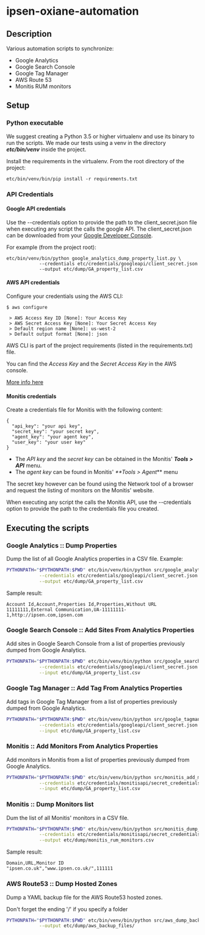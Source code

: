 # ipsen-oxiane-automation

## Description

Various automation scripts to synchronize:

- Google Analytics
- Google Search Console
- Google Tag Manager
- AWS Route 53
- Monitis RUM monitors

## Setup

### Python executable

We suggest creating a Python 3.5 or higher virtualenv and use its binary to run the scripts. We made our tests using
a venv in the directory **_etc/bin/venv_** inside the project.

Install the requirements in the virtualenv. From the root directory of the project:

```
etc/bin/venv/bin/pip install -r requirements.txt
```

### API Credentials

#### Google API credentials

Use the --credentials option to provide the path to the client_secret.json file
when executing any script the calls the google API. The client_secret.json can be downloaded from your
[Google Developer Console](https://console.developers.google.com/apis/dashboard "Developer Console").

For example (from the project root):

```
etc/bin/venv/bin/python google_analytics_dump_property_list.py \
            --credentials etc/credentials/googleapi/client_secret.json
            --output etc/dump/GA_property_list.csv
```

#### AWS API credentials

Configure your credentials using the AWS CLI:

```
$ aws configure

 > AWS Access Key ID [None]: Your Access Key
 > AWS Secret Access Key [None]: Your Secret Access Key
 > Default region name [None]: us-west-2
 > Default output format [None]: json
```

AWS CLI is part of the project requirements (listed in the requirements.txt) file.

You can find the _Access Key_ and the _Secret Access Key_ in the AWS console.

[More info here](http://docs.aws.amazon.com/cli/latest/userguide/cli-chap-getting-started.html "AWS CLI")

#### Monitis credentials

Create a credentials file for Monitis with the following content:

```
{
  "api_key": "your api key",
  "secret_key": "your secret key",
  "agent_key": "your agent key",
  "user_key": "your user key"
}
```

- The _API key_ and the _secret key_ can be obtained in the Monitis' _**Tools > API**_ menu.
- The _agent key_ can be found in Monitis' _**Tools > Agent_** menu

The secret key however can be found using the Network tool of a browser and request the listing of
monitors on the Monitis' website.

When executing any script the calls the Monitis API, use the --credentials option to provide the path to the credentials file
you created.

## Executing the scripts

### Google Analytics :: Dump Properties

Dump the list of all Google Analytics properties in a CSV file. Example:

```bash
PYTHONPATH="$PYTHONPATH:$PWD" etc/bin/venv/bin/python src/google_analytics_dump_property_list.py \
            --credentials etc/credentials/googleapi/client_secret.json \
            --output etc/dump/GA_property_list.csv
```

Sample result:

```csv
Account Id,Account,Properties Id,Properties,Without URL
11111111,External Communication,UA-11111111-1,http://ipsen.com,ipsen.com
```

### Google Search Console :: Add Sites From Analytics Properties

Add sites in Google Search Console from a list of properties previously dumped from
Google Analytics.

```bash
PYTHONPATH="$PYTHONPATH:$PWD" etc/bin/venv/bin/python src/google_search_console_add_from_analytics_property_list.py \
            --credentials etc/credentials/googleapi/client_secret.json \
            --input etc/dump/GA_property_list.csv
```

### Google Tag Manager :: Add Tag From Analytics Properties

Add tags in Google Tag Manager from a list of properties previously dumped from
Google Analytics.

```bash
PYTHONPATH="$PYTHONPATH:$PWD" etc/bin/venv/bin/python src/google_tagmanager_add_from_analytics_property_list.py \
            --credentials etc/credentials/googleapi/client_secret.json \
            --input etc/dump/GA_property_list.csv
```

### Monitis :: Add Monitors From Analytics Properties

Add monitors in Monitis from a list of properties previously dumped from
Google Analytics.

```bash
PYTHONPATH="$PYTHONPATH:$PWD" etc/bin/venv/bin/python src/monitis_add_monitor_from_GA_property_list.py \
            --credentials etc/credentials/monitisapi/secret_credentials.json \
            --input etc/dump/GA_property_list.csv
```

### Monitis :: Dump Monitors list

Dum the list of all Monitis' monitors in a CSV file.

```bash
PYTHONPATH="$PYTHONPATH:$PWD" etc/bin/venv/bin/python src/monitis_dump_monitor_list.py \
            --credentials etc/credentials/monitisapi/secret_credentials.json \
            --output etc/dump/monitis_rum_monitors.csv
```

Sample result:

```csv
Domain,URL,Monitor ID
"ipsen.co.uk","www.ipsen.co.uk/",111111
```

### AWS Route53 :: Dump Hosted Zones

Dump a YAML backup file for the AWS Route53 hosted zones.

Don't forget the ending '/' if you specify a folder

```bash
PYTHONPATH="$PYTHONPATH:$PWD" etc/bin/venv/bin/python src/aws_dump_backup_files.py \
            --output etc/dump/aws_backup_files/
```